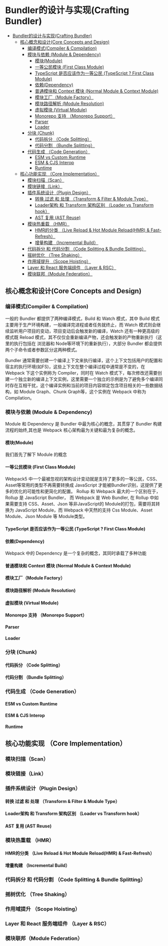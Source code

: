 # Bundler的设计与实现(Crafting Bundler)
- [Bundler的设计与实现(Crafting Bundler)](#bundler的设计与实现crafting-bundler)
  - [核心概念和设计(Core Concepts and Design)](#核心概念和设计core-concepts-and-design)
    - [编译模式(Compiler \& Compilation)](#编译模式compiler--compilation)
    - [模块与依赖 (Module \& Dependency)](#模块与依赖-module--dependency)
      - [模块(Module)](#模块module)
      - [一等公民模块 (First Class Module)](#一等公民模块-first-class-module)
      - [TypeScript 是否应该作为一等公民 (TypeScript ? First Class Module)](#typescript-是否应该作为一等公民-typescript--first-class-module)
      - [依赖(Dependency)](#依赖dependency)
      - [普通模块和 Context 模块 (Normal Module \& Context Module)](#普通模块和-context-模块-normal-module--context-module)
      - [模块工厂（Module Factory）](#模块工厂module-factory)
      - [模块路径解析 (Module Resolution)](#模块路径解析-module-resolution)
      - [虚拟模块 (Virtual Module)](#虚拟模块-virtual-module)
      - [Monorepo 支持 （Monorepo Support）](#monorepo-支持-monorepo-support)
      - [Parser](#parser)
      - [Loader](#loader)
    - [分块 (Chunk)](#分块-chunk)
      - [代码拆分 （Code Splitting）](#代码拆分-code-splitting)
      - [代码分割 （Bundle Splitting）](#代码分割-bundle-splitting)
    - [代码生成 （Code Generation）](#代码生成-code-generation)
      - [ESM vs Custom Runtime](#esm-vs-custom-runtime)
      - [ESM \& CJS Interop](#esm--cjs-interop)
      - [Runtime](#runtime)
  - [核心功能实现 （Core Implementation）](#核心功能实现-core-implementation)
    - [模块扫描（Scan）](#模块扫描scan)
    - [模块链接（Link）](#模块链接link)
    - [插件系统设计（Plugin Design）](#插件系统设计plugin-design)
      - [转换 过滤 和 处理 （Transform \& Filter \& Module Type）](#转换-过滤-和-处理-transform--filter--module-type)
      - [Loader架构 和 Transform 架构区别 （Loader vs Transform hook）](#loader架构-和-transform-架构区别-loader-vs-transform-hook)
      - [AST 复用 (AST Reuse)](#ast-复用-ast-reuse)
    - [模块热重载 （HMR）](#模块热重载-hmr)
      - [HMR的分类 （Live Reload \& Hot Module Reload(HMR) \& Fast-Refresh）](#hmr的分类-live-reload--hot-module-reloadhmr--fast-refresh)
      - [增量构建 （Incremental Build）](#增量构建-incremental-build)
    - [代码拆分 和 代码分割 （Code Splitting \& Bundle Splitting）](#代码拆分-和-代码分割-code-splitting--bundle-splitting)
    - [摇树优化 （Tree Shaking）](#摇树优化-tree-shaking)
    - [作用域提升 （Scope Hoisting）](#作用域提升-scope-hoisting)
    - [Layer 和 React 服务端组件 （Layer \& RSC）](#layer-和-react-服务端组件-layer--rsc)
    - [模块联邦（Module Federation）](#模块联邦module-federation)

## 核心概念和设计(Core Concepts and Design)
### 编译模式(Compiler & Compilation)
一般的 Bundler 都提供了两种编译模式，Build 和 Watch 模式，其中 Build 模式主要用于生产环境构建，一般编译完进程或者任务就终止，而 Watch 模式则会继续监听用户项目的变动，项目变动后会触发新的编译，Watch 还有一种更高级的模式既 Reload 模式，其不仅仅会重新编译产物，还会触发新的产物重新执行（这里的执行包括在 浏览器和 Node等环境下的重新执行），大部分 Bundler 都会提供两个子命令或者参数区分这两种模式。

Bundler 通常需要创建一个编译上下文来执行编译，这个上下文包括用户的配置和宿主的执行环境(如FS)，这些上下文在整个编译过程中通常是不变的，在 Webpack 下这个实例称为 Compiler，同时在 Watch 模式下，每次修改还需要创建一个独立新的编译上下文实例，这里需要一个独立的示例是为了避免多个编译同时存在互相干扰，这个编译实例和当前的项目内容绑定包含项目相关的一些数据结构，如 Module Graph、Chunk Graph等，这个实例在 Webpack 中称为 Compilation。


### 模块与依赖 (Module & Dependency)
Module 和 Dependency 是 Bundler 中最为核心的概念，其贯穿了 Bundler 构建流程的始终,其也是 Webpack 核心架构最为关键和最为复杂的概念。
#### 模块(Module)
我们首先了解下 Module 的概念
#### 一等公民模块 (First Class Module)
Webpack5 中一个最被忽视的架构设计变动就是支持了更多的一等公民，CSS、Asset等常用的类型不再需要转换成 JavaScript 才能被Bundler识别，这提供了更多的优化的可能性和更简化的配置。
Rollup 和 Webpack 最大的一个区别在于，Rollup 是 JavaScript Bundler， 而 Webpack 是 Web Bundler, 在 Rollup 中如果需要支持 CSS、Asset、Json 等非JavaScript的 Module的打包，需要将其转换为 JavaScript Module，而 Webpack 中天然的支持 Css Module、Asset Module、Json Module 等 Module类型。
#### TypeScript 是否应该作为一等公民 (TypeScript ? First Class Module)

#### 依赖(Dependency)
Webpack 中的 Dependency 是一个复杂的概念，其同时承载了多种功能
#### 普通模块和 Context 模块 (Normal Module & Context Module)
#### 模块工厂（Module Factory）
#### 模块路径解析 (Module Resolution)
#### 虚拟模块 (Virtual Module)
#### Monorepo 支持 （Monorepo Support）
#### Parser
#### Loader

### 分块 (Chunk)
#### 代码拆分 （Code Splitting）
#### 代码分割 （Bundle Splitting）

### 代码生成 （Code Generation）

#### ESM vs Custom Runtime
#### ESM & CJS Interop
#### Runtime

## 核心功能实现 （Core Implementation）
### 模块扫描（Scan）

### 模块链接（Link）
### 插件系统设计（Plugin Design）

#### 转换 过滤 和 处理 （Transform & Filter & Module Type）

#### Loader架构 和 Transform 架构区别 （Loader vs Transform hook）

#### AST 复用 (AST Reuse)

### 模块热重载 （HMR）
#### HMR的分类 （Live Reload & Hot Module Reload(HMR) & Fast-Refresh）

#### 增量构建 （Incremental Build）
### 代码拆分 和 代码分割 （Code Splitting & Bundle Splitting）

### 摇树优化 （Tree Shaking）

### 作用域提升 （Scope Hoisting）

### Layer 和 React 服务端组件 （Layer & RSC）

### 模块联邦（Module Federation）

